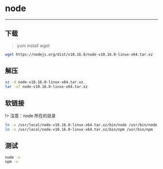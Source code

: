 # node

---


## 下载
> yum install wget

```sh
wget https://nodejs.org/dist/v10.16.0/node-v10.16.0-linux-x64.tar.xz
```

## 解压
```sh
xz -d node-v10.16.0-linux-x64.tar.xz
tar -xf node-v10.16.0-linux-x64.tar.xz
```

## 软链接
!> 注意：node 所在的目录
```sh
ln -s /usr/local/node-v10.16.0-linux-x64.tar.xz/bin/node /usr/bin/node
ln -s /usr/local/node-v10.16.0-linux-x64.tar.xz/bin/npm /usr/bin/npm
```

## 测试
```sh
node -v
npm -v
```